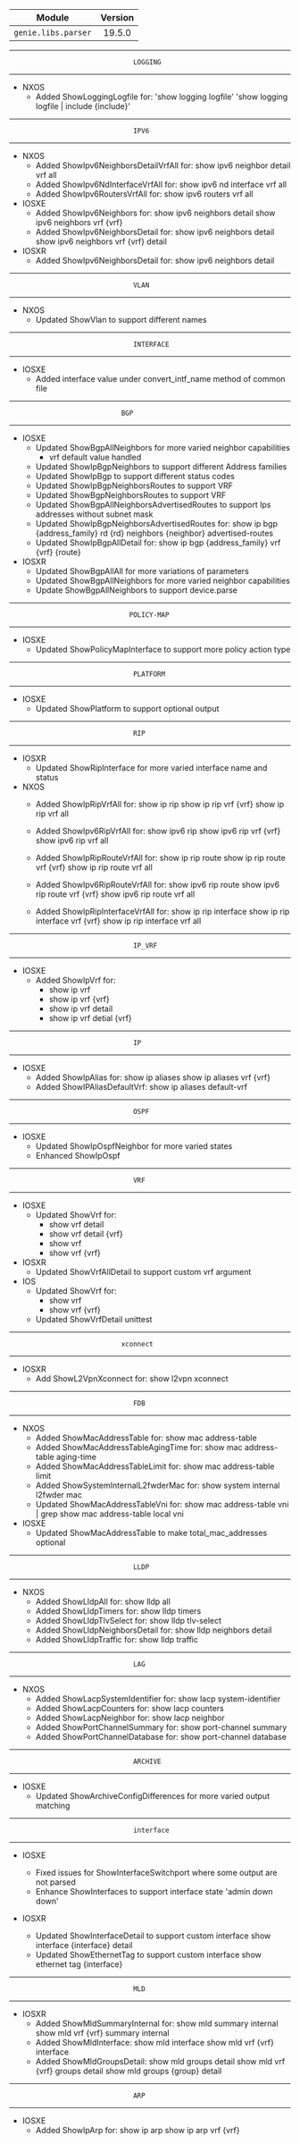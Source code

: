 | Module                  | Version       |
| ------------------------|:-------------:|
| ``genie.libs.parser``   | 19.5.0        |

--------------------------------------------------------------------------------
                                   LOGGING
--------------------------------------------------------------------------------
* NXOS
    * Added ShowLoggingLogfile for:
      'show logging logfile'
      'show logging logfile | include {include}'

--------------------------------------------------------------------------------
                                   IPV6
--------------------------------------------------------------------------------
* NXOS
     * Added ShowIpv6NeighborsDetailVrfAll for:
        show ipv6 neighbor detail vrf all
     * Added ShowIpv6NdInterfaceVrfAll for:
        show ipv6 nd interface vrf all
     * Added ShowIpv6RoutersVrfAll for:
        show ipv6 routers vrf all
* IOSXE
     * Added ShowIpv6Neighbors for:
        show ipv6 neighbors detail
        show ipv6 neighbors vrf {vrf}
     * Added ShowIpv6NeighborsDetail for:
        show ipv6 neighbors detail
        show ipv6 neighbors vrf {vrf} detail
* IOSXR
     * Added ShowIpv6NeighborsDetail for:
        show ipv6 neighbors detail

--------------------------------------------------------------------------------
                                   VLAN
--------------------------------------------------------------------------------
* NXOS
     * Updated ShowVlan to support different names
     
--------------------------------------------------------------------------------
                                   INTERFACE
--------------------------------------------------------------------------------
* IOSXE
     * Added interface value under convert_intf_name method of common file

--------------------------------------------------------------------------------
                                BGP
--------------------------------------------------------------------------------
* IOSXE
    * Updated ShowBgpAllNeighbors for more varied neighbor capabilities
        * vrf default value handled   
    * Updated ShowIpBgpNeighbors to support different Address families
    * Updated ShowIpBgp to support different status codes 
    * Updated ShowIpBgpNeighborsRoutes to support VRF
    * Updated ShowBgpNeighborsRoutes to support VRF
    * Updated ShowBgpAllNeighborsAdvertisedRoutes to support Ips addresses without subnet mask
    * Updated ShowIpBgpNeighborsAdvertisedRoutes for:
        show ip bgp {address_family} rd {rd} neighbors {neighbor} advertised-routes
    * Updated ShowIpBgpAllDetail for:
        show ip bgp {address_family} vrf {vrf} {route}
* IOSXR
    * Updated ShowBgpAllAll for more variations of parameters
    * Updated ShowBgpAllNeighbors for more varied neighbor capabilities
    * Update ShowBgpAllNeighbors to support device.parse

--------------------------------------------------------------------------------
                                  POLICY-MAP
--------------------------------------------------------------------------------
* IOSXE
    * Updated ShowPolicyMapInterface to support more policy action type
    
--------------------------------------------------------------------------------
                                   PLATFORM
--------------------------------------------------------------------------------
* IOSXE
    * Updated ShowPlatform to support optional output

--------------------------------------------------------------------------------
                                   RIP
--------------------------------------------------------------------------------
* IOSXR
    * Updated ShowRipInterface for more varied interface name and status
* NXOS
    * Added ShowIpRipVrfAll for:
        show ip rip
        show ip rip vrf {vrf}
        show ip rip vrf all

    * Added ShowIpv6RipVrfAll for:
        show ipv6 rip
        show ipv6 rip vrf {vrf}
        show ipv6 rip vrf all

    * Added ShowIpRipRouteVrfAll for:
        show ip rip route
        show ip rip route vrf {vrf}
        show ip rip route vrf all

    * Added ShowIpv6RipRouteVrfAll for:
        show ipv6 rip route
        show ipv6 rip route vrf {vrf}
        show ipv6 rip route vrf all
    
    * Added ShowIpRipInterfaceVrfAll for:
        show ip rip interface
        show ip rip interface vrf {vrf}
        show ip rip interface vrf all

--------------------------------------------------------------------------------
                                   IP_VRF
--------------------------------------------------------------------------------
* IOSXE
    * Added ShowIpVrf for:
      * show ip vrf
      * show ip vrf {vrf}
      * show ip vrf detail
      * show ip vrf detial {vrf}

--------------------------------------------------------------------------------
                                   IP
--------------------------------------------------------------------------------
* IOSXE
    * Added ShowIpAlias for:
       show ip aliases
       show ip aliases vrf {vrf}
    * Added ShowIPAliasDefaultVrf:
       show ip aliases default-vrf

--------------------------------------------------------------------------------
                                   OSPF
--------------------------------------------------------------------------------
* IOSXE
    * Updated ShowIpOspfNeighbor for more varied states
    * Enhanced ShowIpOspf

--------------------------------------------------------------------------------
                                   VRF
--------------------------------------------------------------------------------
* IOSXE
    * Updated ShowVrf for:
      * show vrf detail
      * show vrf detail {vrf}
      * show vrf
      * show vrf {vrf}
* IOSXR
    * Updated ShowVrfAllDetail to support custom vrf argument
* IOS
    * Updated ShowVrf for:
      * show vrf
      * show vrf {vrf}
    * Updated ShowVrfDetail unittest

--------------------------------------------------------------------------------     
                                xconnect
--------------------------------------------------------------------------------
* IOSXR
    * Add ShowL2VpnXconnect for:
        show l2vpn xconnect 

--------------------------------------------------------------------------------
                                   FDB
--------------------------------------------------------------------------------
* NXOS
    * Added ShowMacAddressTable for:
        show mac address-table
    * Added ShowMacAddressTableAgingTime for:
        show mac address-table aging-time
    * Added ShowMacAddressTableLimit for:
        show mac address-table limit
    * Added ShowSystemInternalL2fwderMac for:
        show system internal l2fwder mac
    * Updated ShowMacAddressTableVni for:
        show mac address-table vni <WORD> | grep <WORD>
        show mac address-table local vni <WORD>
* IOSXE
    * Updated ShowMacAddressTable to make total_mac_addresses optional

--------------------------------------------------------------------------------
                                   LLDP
--------------------------------------------------------------------------------
* NXOS
    * Added ShowLldpAll for:
        show lldp all
    * Added ShowLldpTimers for:
        show lldp timers
    * Added ShowLldpTlvSelect for:
        show lldp tlv-select
    * Added ShowLldpNeighborsDetail for:
        show lldp neighbors detail
    * Added ShowLldpTraffic for:
        show lldp traffic

--------------------------------------------------------------------------------
                                   LAG
--------------------------------------------------------------------------------
* NXOS
    * Added ShowLacpSystemIdentifier for:
        show lacp system-identifier
    * Added ShowLacpCounters for:
        show lacp counters
    * Added ShowLacpNeighbor for:
        show lacp neighbor
    * Added ShowPortChannelSummary for:
        show port-channel summary
    * Added ShowPortChannelDatabase for:
        show port-channel database
--------------------------------------------------------------------------------
                                   ARCHIVE
--------------------------------------------------------------------------------
* IOSXE
    * Updated ShowArchiveConfigDifferences for more varied output matching

--------------------------------------------------------------------------------
                                   interface
--------------------------------------------------------------------------------
* IOSXE
    * Fixed issues for ShowInterfaceSwitchport where some output are not parsed
    * Enhance ShowInterfaces to support interface state 'admin down down'

* IOSXR
    * Updated ShowInterfaceDetail to support custom interface
        show interface {interface} detail
    * Updated ShowEthernetTag to support custom interface
        show ethernet tag {interface}

--------------------------------------------------------------------------------
                                   MLD
--------------------------------------------------------------------------------
* IOSXR
    * Added ShowMldSummaryInternal for:
        show mld summary internal
        show mld vrf {vrf} summary internal
    * Added ShowMldInterface:
        show mld interface
        show mld vrf {vrf} interface
    * Added ShowMldGroupsDetail:
        show mld groups detail
        show mld vrf {vrf} groups detail
        show mld groups {group} detail

--------------------------------------------------------------------------------
                                   ARP
--------------------------------------------------------------------------------
* IOSXE
    * Added ShowIpArp for:
        show ip arp
        show ip arp vrf {vrf}